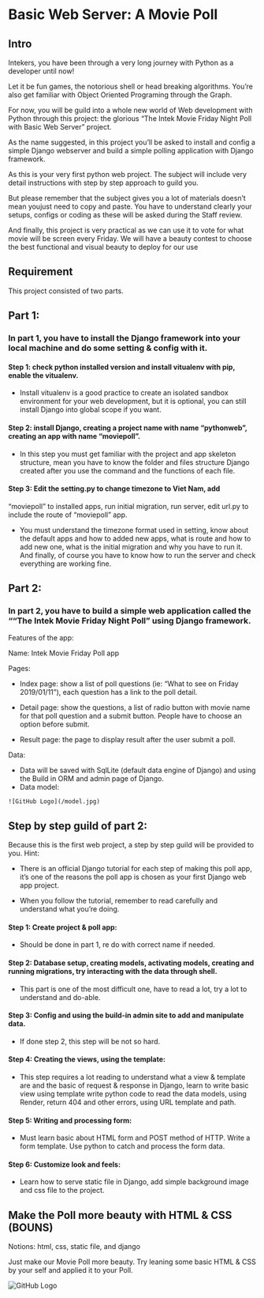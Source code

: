 # Basic Web Server: A Movie Poll

## Intro
Intekers, you have been through a very long journey with Python as a developer until now!

Let it be fun games, the notorious shell or head breaking algorithms. 
You’re also get familiar with Object Oriented Programing through the 
Graph.

For now, you will be guild into a whole new world of Web 
development with Python through this project: the glorious “The Intek 
Movie Friday Night Poll with Basic Web Server” project.

As the name suggested, in this project you’ll be asked to install and config a 
simple Django webserver and build a simple polling application with 
Django framework.

As this is your very first python web project. The subject will include very detail instructions with step by step approach to guild you.

But please remember that the subject gives you a lot of materials doesn’t mean youjust need to copy and paste. You have to understand clearly your setups, configs or coding as these will be asked during the Staff review.

And finally, this project is very practical as we can use it to vote for what movie will be screen every Friday. We will have a beauty contest to choose the best 
functional and visual beauty to deploy for our use

## Requirement
This project consisted of two parts.

## Part 1:
### In part 1, you have to install the Django framework into your local machine and do some setting & config with it.

#### Step 1: check python installed version and install vitualenv with pip, enable the vitualenv.

   - Install vitualenv is a good practice to create an isolated sandbox environment for your web development, but it is optional, you can still install Django into global scope if you want.

#### Step 2: install Django, creating a project name with name “pythonweb”, creating an app with name “moviepoll”.

   - In this step you must get familiar with the project and app skeleton structure, mean you have to know the folder and files structure Django created after you use the command and the functions of each file.

#### Step 3: Edit the setting.py to change timezone to Viet Nam, add 
“moviepoll” to installed apps, run initial migration, run server, edit 
url.py to include the route of “moviepoll” app.

   - You must understand the timezone format used in setting, know about the default apps and how to added new apps, what is route and how to add new one, what is the initial migration and why you have to run it. And finally, of course you have to know how to run the server and check everything are working fine.


## Part 2:
### In part 2, you have to build a simple web application called the ““The Intek Movie Friday Night Poll” using Django framework.

Features of the app:

Name: Intek Movie Friday Poll app

Pages:
   - Index page: show a list of poll questions (ie: “What to see on Friday 2019/01/11”), each question has a link to the poll detail.

   - Detail page: show the questions, a list of radio button with movie 
    name for that poll question and a submit button. People have to choose 
    an option before submit.
    
   - Result page: the page to display result after the user submit a poll.

Data:
   - Data will be saved with SqlLite (default data engine of Django) and using the Build in ORM and admin page of Django.
   - Data model:
        
    ![GitHub Logo](/model.jpg)


## Step by step guild of part 2:

Because this is the first web project, a step by step guild will be provided to you. Hint:

   - There is an official Django tutorial for each step of making this poll app, it’s one of the reasons the poll app is chosen as your first Django web app project.

   - When you follow the tutorial, remember to read carefully and understand what you’re doing.


#### Step 1: Create project & poll app:

   - Should be done in part 1, re do with correct name if needed.

#### Step 2: Database setup, creating models, activating models, creating and running migrations, try interacting with the data through shell.

   - This part is one of the most difficult one, have to read a lot, try a lot to understand and do-able.

#### Step 3: Config and using the build-in admin site to add and manipulate data.

   - If done step 2, this step will be not so hard.

#### Step 4: Creating the views, using the template:

   - This step requires a lot reading to understand what a view & template are and the basic of request & response in Django, learn to write basic view using template write python code to read the data models, using Render, return 404 and other errors, using URL template and path.

#### Step 5: Writing and processing form:

   - Must learn basic about HTML form and POST method of HTTP. Write a form template. Use python to catch and process the form data.

#### Step 6: Customize look and feels:

   - Learn how to serve static file in Django, add simple background image and css file to the project.

## Make the Poll more beauty with HTML & CSS (BOUNS)

Notions: html, css, static file, and django

Just make our Movie Poll more beauty. Try leaning some basic HTML & CSS by your self and applied it to your Poll.

![GitHub Logo](/bonus.gif)

